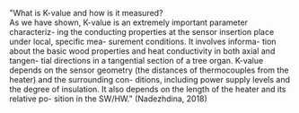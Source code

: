 "What is K-value and how is it measured?  
As we have shown, K-value is an extremely important parameter characteriz- ing the conducting properties at the sensor insertion place under local, specific mea- surement conditions. It involves informa- tion about the basic wood properties and heat conductivity in both axial and tangen- tial directions in a tangential section of a tree organ. K-value depends on the sensor geometry (the distances of thermocouples from the heater) and the surrounding con- ditions, including power supply levels and the degree of insulation. It also depends on the length of the heater and its relative po- sition in the SW/HW." (Nadezhdina, 2018)
